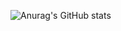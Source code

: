 ![Anurag's GitHub stats](https://github-readme-stats.vercel.app/api?username=xPretti&show_icons=true&theme=transparent)

